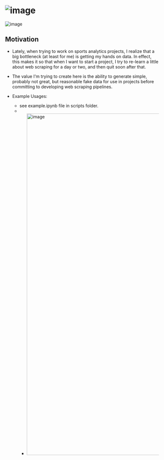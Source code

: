 # ![image](https://github.com/JKolodny/SportFaker/assets/24982246/203c5b92-3bbb-496f-b330-c1d5d2dd30b8)


![image](https://github.com/JKolodny/Synthetic_Baseball_Data/assets/24982246/55ed193d-4d31-4b7f-971d-d7f9d012f442)


## Motivation

* Lately, when trying to work on sports analytics projects, I realize that a big
bottleneck (at least for me) is getting my hands on data. In effect, this makes it so that when I want to start a project, I try to re-learn a little about web scraping for a day or two, and then quit soon after that. 

* The value I'm trying to create here is the ability to generate simple, probably not great, but reasonable fake data for use in projects before committing to developing web scraping pipelines.

* Example Usages:
    * see example.ipynb file in scripts folder.
    * * <img width="1117" alt="image" src="https://github.com/JKolodny/Synthetic_Baseball_Data/assets/24982246/840586e6-ea30-4613-bccd-6ef675b83eaa">



